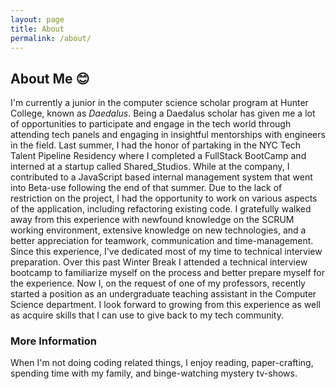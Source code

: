 ```yaml
---
layout: page
title: About
permalink: /about/
---
```


## About Me :blush:
I'm currently a junior in the computer science scholar program at Hunter College, known as *Daedalus*. Being a Daedalus scholar has given me a lot of opportunities to participate and engage in the tech world through attending tech panels and engaging in insightful mentorships with engineers in the field. Last summer, I had the honor of partaking in the NYC Tech Talent Pipeline Residency where I completed a FullStack BootCamp and interned at a startup called Shared_Studios. While at the company, I contributed to a JavaScript based internal management system that went into Beta-use following the end of that summer. Due to the lack of restriction on the project, I had the opportunity to work on various aspects of the application, including refactoring existing code. I gratefully walked away from this experience with newfound knowledge on the SCRUM working environment, extensive knowledge on new technologies, and a better appreciation for teamwork, communication and time-management. Since this experience, I've dedicated most of my time to technical interview preparation. Over this past Winter Break I attended a technical interview bootcamp to familiarize myself on the process and better prepare myself for the experience. Now I, on the request of one of my professors, recently started a position as an undergraduate teaching assistant in the Computer Science department. I look forward to growing from this experience as well as acquire skills that I can use to give back to my tech community. 

### More Information
When I'm not doing coding related things, I enjoy reading, paper-crafting, spending time with my family, and binge-watching mystery tv-shows.

